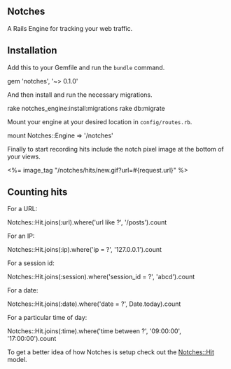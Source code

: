 Notches
-------

A Rails Engine for tracking your web traffic.

Installation
------------

Add this to your Gemfile and run the `bundle` command.

   gem 'notches', '~> 0.1.0'

And then install and run the necessary migrations.

   rake notches_engine:install:migrations
   rake db:migrate

Mount your engine at your desired location in `config/routes.rb`.

   mount Notches::Engine => '/notches'

Finally to start recording hits include the notch pixel image at the bottom of your views.

   <%= image_tag "/notches/hits/new.gif?url=#{request.url}" %>

Counting hits
-------------

For a URL:

   Notches::Hit.joins(:url).where('url like ?', '/posts').count

For an IP:

   Notches::Hit.joins(:ip).where('ip = ?', '127.0.0.1').count

For a session id:

   Notches::Hit.joins(:session).where('session_id = ?', 'abcd').count

For a date:

   Notches::Hit.joins(:date).where('date = ?', Date.today).count

For a particular time of day:

   Notches::Hit.joins(:time).where('time between ?', '09:00:00', '17:00:00').count

To get a better idea of how Notches is setup check out the
[Notches::Hit](http://github.com/hypertiny/notches/app/models/notches/hit.rb) model.
